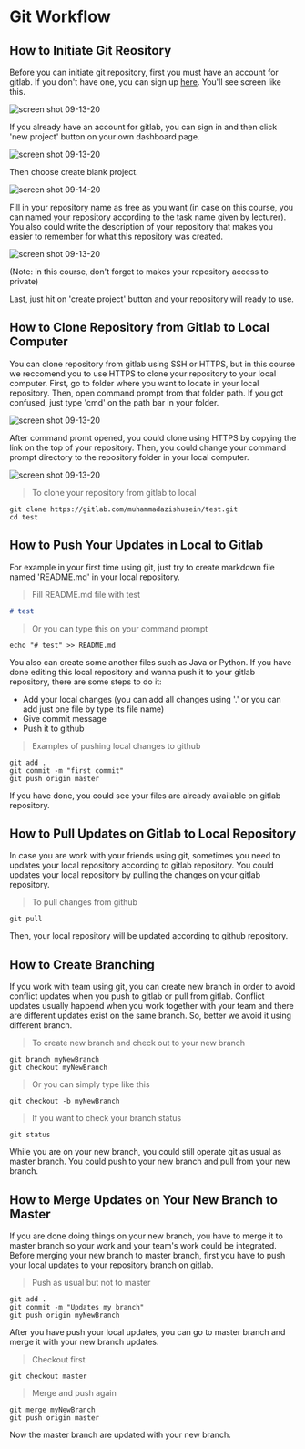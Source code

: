 # Git Workflow

## How to Initiate Git Reository

Before you can initiate git repository, first you must have an account for gitlab. If you don't have one, you can sign up [here](https://gitlab.com/users/sign_up). You'll see screen like this.

![screen shot 09-13-20](../images/gitlab-01.PNG)

If you already have an account for gitlab, you can sign in and then click 'new project' button on your own dashboard page.

![screen shot 09-13-20](../images/gitlab-02.PNG)

Then choose create blank project.

![screen shot 09-14-20](../images/gitlab-03.PNG)

Fill in your repository name as free as you want (in case on this course, you can named your repository according to the task name given by lecturer). You also could write the description of your repository that makes you easier to remember for what this repository was created.

![screen shot 09-13-20](../images/gitlab-04.PNG)

(Note: in this course, don't forget to makes your repository access to private)

Last, just hit on 'create project' button and your repository will ready to use.

## How to Clone Repository from Gitlab to Local Computer

You can clone repository from gitlab using SSH or HTTPS, but in this course we reccomend you to use HTTPS to clone your repository to your local computer. First, go to folder where you want to locate in your local repository. Then, open command prompt from that folder path. If you got confused, just type 'cmd' on the path bar in your folder.

![screen shot 09-13-20](../images/github-04.PNG)

After command promt opened, you could clone using HTTPS by copying the link on the top of your repository. Then, you could change your command prompt directory to the repository folder in your local computer.

![screen shot 09-13-20](../images/gitlab-05.PNG)

> To clone your repository from gitlab to local

~~~shell
git clone https://gitlab.com/muhammadazishusein/test.git
cd test
~~~

## How to Push Your Updates in Local to Gitlab

For example in your first time using git, just try to create markdown file named 'README.md' in your local repository.

> Fill README.md file with test

~~~markdown
# test
~~~

> Or you can type this on your command prompt

~~~shell
echo "# test" >> README.md
~~~

You also can create some another files such as Java or Python. If you have done editing this local repository and wanna push it to your gitlab repository, there are some steps to do it:

- Add your local changes (you can add all changes using '.' or you can add just one file by type its file name)
- Give commit message
- Push it to github

> Examples of pushing local changes to github

~~~shell
git add .
git commit -m "first commit"
git push origin master
~~~

If you have done, you could see your files are already available on gitlab repository.

## How to Pull Updates on Gitlab to Local Repository

In case you are work with your friends using git, sometimes you need to updates your local repository according to gitlab repository. You could updates your local repository by pulling the changes on your gitlab repository.

> To pull changes from github

~~~shell
git pull
~~~

Then, your local repository will be updated according to github repository.

## How to Create Branching

If you work with team using git, you can create new branch in order to avoid conflict updates when you push to gitlab or pull from gitlab. Conflict updates usually happend when you work together with your team and there are different updates exist on the same branch. So, better we avoid it using different branch.

> To create new branch and check out to your new branch

~~~shell
git branch myNewBranch
git checkout myNewBranch
~~~

> Or you can simply type like this

~~~shell
git checkout -b myNewBranch
~~~

> If you want to check your branch status

~~~shell
git status
~~~

While you are on your new branch, you could still operate git as usual as master branch. You could push to your new branch and pull from your new branch.

## How to Merge Updates on Your New Branch to Master

If you are done doing things on your new branch, you have to merge it to master branch so your work and your team's work could be integrated. Before merging your new branch to master branch, first you have to push your local updates to your repository branch on gitlab.

> Push as usual but not to master

~~~shell
git add .
git commit -m "Updates my branch"
git push origin myNewBranch
~~~

After you have push your local updates, you can go to master branch and merge it with your new branch updates.

> Checkout first

~~~shell
git checkout master
~~~

> Merge and push again

~~~shell
git merge myNewBranch
git push origin master
~~~

Now the master branch are updated with your new branch.